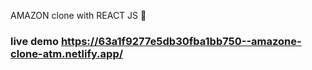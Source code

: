 AMAZON clone with REACT JS 🚀


### live demo https://63a1f9277e5db30fba1bb750--amazone-clone-atm.netlify.app/
